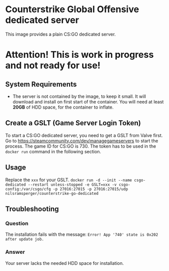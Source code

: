 # Counterstrike Global Offensive dedicated server
This image provides a plain CS:GO dedicated server.

# Attention! This is work in progress and not ready for use!

## System Requirements
* The server is not contained by the image, to keep it small.
It will download and install on first start of the container.
You will need at least **20GB** of HDD space, for the container to inflate.

## Create a GSLT (Game Server Login Token)
To start a CS:GO dedicated server, you need to get a GSLT from Valve first.
Go to https://steamcommunity.com/dev/managegameservers to start the process.
The game ID for CS:GO is 730.
The token has to be used in the `docker run` command in the following section.

## Usage
Replace the `xxx` for your GSLT.
`docker run -d --init --name csgo-dedicated --restart unless-stopped -e GSLT=xxx -v csgo-config:/var/csgo/cfg -p 27016:27015 -p 27016:27015/udp nilsramsperger/counterstrike-go-dedicated`

## Troubleshooting
### Question
The installation fails with the message: `Error! App '740' state is 0x202 after update job.`
### Answer
Your server lacks the needed HDD space for installation.
